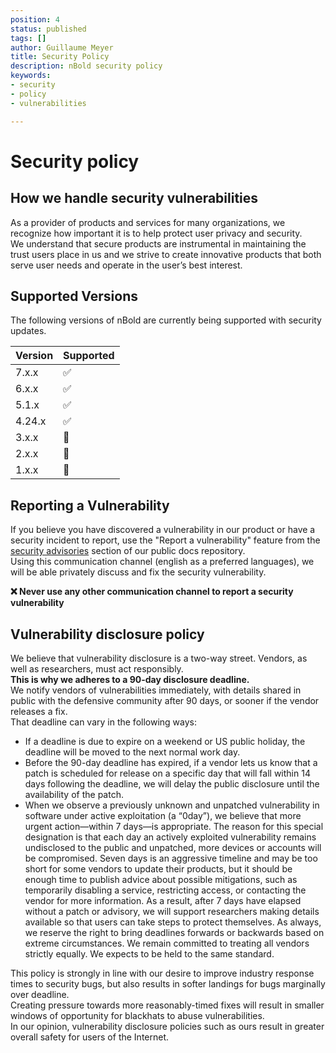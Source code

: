 ```yaml
---
position: 4
status: published
tags: []
author: Guillaume Meyer
title: Security Policy
description: nBold security policy
keywords:
- security
- policy
- vulnerabilities

---
```

# Security policy

## How we handle security vulnerabilities
As a provider of products and services for many organizations, we recognize how important it is to help protect user privacy and security.  
We understand that secure products are instrumental in maintaining the trust users place in us and we strive to create innovative products that both serve user needs and operate in the user’s best interest.

## Supported Versions
The following versions of nBold are currently being supported with security updates.

| Version | Supported |
| ------- | --------- |
| 7.x.x   | ✅         |
| 6.x.x   | ✅         |
| 5.1.x   | ✅         |
| 4.24.x   | ✅         |
| 3.x.x   | 🚫         |
| 2.x.x   | 🚫         |
| 1.x.x   | 🚫         |

## Reporting a Vulnerability
If you believe you have discovered a vulnerability in our product or have a security incident to report, use the "Report a vulnerability" feature from the [security advisories](https://github.com/nboldhq/docs/security/advisories) section of our public docs repository.  
Using this communication channel (english as a preferred languages), we will be able privately discuss and fix the security vulnerability.

**❌ Never use any other communication channel to report a security vulnerability**

## Vulnerability disclosure policy
We believe that vulnerability disclosure is a two-way street. Vendors, as well as researchers, must act responsibly.  
**This is why we adheres to a 90-day disclosure deadline.**  
We notify vendors of vulnerabilities immediately, with details shared in public with the defensive community after 90 days, or sooner if the vendor releases a fix.  
That deadline can vary in the following ways:
- If a deadline is due to expire on a weekend or US public holiday, the deadline will be moved to the next normal work day.
- Before the 90-day deadline has expired, if a vendor lets us know that a patch is scheduled for release on a specific day that will fall within 14 days following the deadline, we will delay the public disclosure until the availability of the patch.
- When we observe a previously unknown and unpatched vulnerability in software under active exploitation (a “0day”), we believe that more urgent action—within 7 days—is appropriate. The reason for this special designation is that each day an actively exploited vulnerability remains undisclosed to the public and unpatched, more devices or accounts will be compromised. Seven days is an aggressive timeline and may be too short for some vendors to update their products, but it should be enough time to publish advice about possible mitigations, such as temporarily disabling a service, restricting access, or contacting the vendor for more information. As a result, after 7 days have elapsed without a patch or advisory, we will support researchers making details available so that users can take steps to protect themselves.
As always, we reserve the right to bring deadlines forwards or backwards based on extreme circumstances. We remain committed to treating all vendors strictly equally. We expects to be held to the same standard.

This policy is strongly in line with our desire to improve industry response times to security bugs, but also results in softer landings for bugs marginally over deadline.  
Creating pressure towards more reasonably-timed fixes will result in smaller windows of opportunity for blackhats to abuse vulnerabilities.  
In our opinion, vulnerability disclosure policies such as ours result in greater overall safety for users of the Internet.